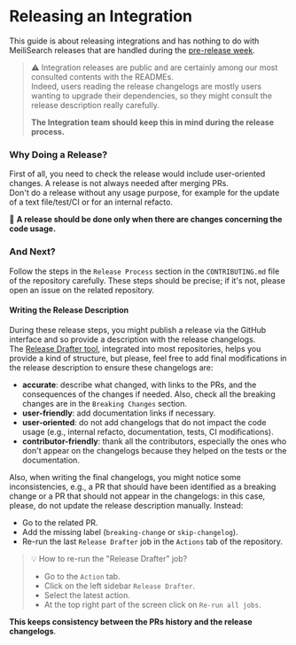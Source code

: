 # Releasing an Integration

This guide is about releasing integrations and has nothing to do with MeiliSearch releases that are handled during the [pre-release week](./pre-release-week.md).

> ⚠️ Integration releases are public and are certainly among our most consulted contents with the READMEs.<br>
> Indeed, users reading the release changelogs are mostly users wanting to upgrade their dependencies, so they might consult the release description really carefully.
>
> **The Integration team should keep this in mind during the release process.**

### Why Doing a Release?

First of all, you need to check the release would include user-oriented changes. A release is not always needed after merging PRs.<br>
Don't do a release without any usage purpose, for example for the update of a text file/test/CI or for an internal refacto.

📢 **A release should be done only when there are changes concerning the code usage.**

### And Next?

Follow the steps in the `Release Process` section in the `CONTRIBUTING.md` file of the repository carefully. These steps should be precise; if it's not, please open an issue on the related repository.

#### Writing the Release Description

During these release steps, you might publish a release via the GitHub interface and so provide a description with the release changelogs.<br>
The [Release Drafter tool](./release-drafter.md), integrated into most repositories, helps you provide a kind of structure, but please, feel free to add final modifications in the release description to ensure these changelogs are:
- **accurate**: describe what changed, with links to the PRs, and the consequences of the changes if needed. Also, check all the breaking changes are in the `Breaking Changes` section.
- **user-friendly**: add documentation links if necessary.
- **user-oriented**: do not add changelogs that do not impact the code usage (e.g., internal refacto, documentation, tests, CI modifications).
- **contributor-friendly**: thank all the contributors, especially the ones who don't appear on the changelogs because they helped on the tests or the documentation.

Also, when writing the final changelogs, you might notice some inconsistencies, e.g., a PR that should have been identified as a breaking change or a PR that should not appear in the changelogs: in this case, please, do not update the release description manually. Instead:
- Go to the related PR.
- Add the missing label (`breaking-change` or `skip-changelog`).
- Re-run the last `Release Drafter` job in the `Actions` tab of the repository.

> 💡 How to re-run the "Release Drafter" job?
> - Go to the `Action` tab.
> - Click on the left sidebar `Release Drafter`.
> - Select the latest action.
> - At the top right part of the screen click on `Re-run all jobs`.

**This keeps consistency between the PRs history and the release changelogs**.
